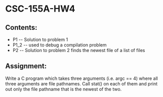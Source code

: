 CSC-155A-HW4
============

Contents:
--------
* P1   -- Solution to problem 1
* P1_2 -- used to debug a compilation problem
* P2   -- Solution to problem 2
  finds the newest file of a list of files

Assignment:
----------
Write a C program which takes three arguments (i.e. argc == 4) where all three arguments are file pathnames. Call stat() on each of them and print out only the file pathname that is the newest of the two.
